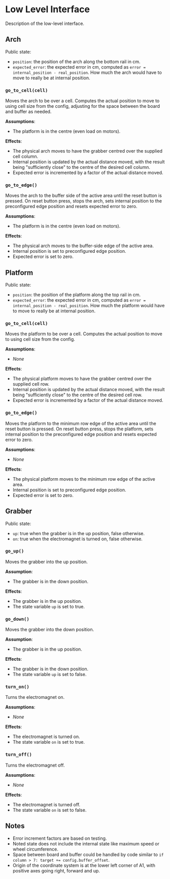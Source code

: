# Low Level Interface
Description of the low-level interface.

## Arch
Public state:

- `position`: the position of the arch along the bottom rail in cm.
- `expected_error`: the expected error in cm, computed as `error = internal_position - real_position`.
    How much the arch would have to move to really be at internal position.

### `go_to_cell(cell)`
Moves the arch to be over a cell.
Computes the actual position to move to using cell size from the config, adjusting for the space between the board and buffer as needed.

**Assumptions**:

- The platform is in the centre (even load on motors).

**Effects**:

- The physical arch moves to have the grabber centred over the supplied cell column.
- Internal position is updated by the actual distance moved, with the result being "sufficiently close" to the centre of the desired cell column.
- Expected error is incremented by a factor of the actual distance moved.

### `go_to_edge()`
Moves the arch to the buffer side of the active area until the reset button is pressed.
On reset button press, stops the arch, sets internal position to the preconfigured edge position and resets expected error to zero.

**Assumptions**:

- The platform is in the centre (even load on motors).

**Effects**:

- The physical arch moves to the buffer-side edge of the active area.
- Internal position is set to preconfigured edge position.
- Expected error is set to zero.

## Platform
Public state:

- `position`: the position of the platform along the top rail in cm.
- `expected_error`: the expected error in cm, computed as `error = internal_position - real_position`.
    How much the platform would have to move to really be at internal position.

### `go_to_cell(cell)`
Moves the platform to be over a cell.
Computes the actual position to move to using cell size from the config.

**Assumptions**:

- *None*

**Effects**:

- The physical platform moves to have the grabber centred over the supplied cell row.
- Internal position is updated by the actual distance moved, with the result being "sufficiently close" to the centre of the desired cell row.
- Expected error is incremented by a factor of the actual distance moved.

### `go_to_edge()`
Moves the platform to the minimum row edge of the active area until the reset button is pressed.
On reset button press, stops the platform, sets internal position to the preconfigured edge position and resets expected error to zero.

**Assumptions**:

- *None*

**Effects**:

- The physical platform moves to the minimum row edge of the active area.
- Internal position is set to preconfigured edge position.
- Expected error is set to zero.

## Grabber
Public state:

- `up`: true when the grabber is in the up position, false otherwise.
- `on`: true when the electromagnet is turned on, false otherwise.

### `go_up()`
Moves the grabber into the up position.

**Assumption**:

- The grabber is in the down position.

**Effects**:

- The grabber is in the up position.
- The state variable `up` is set to true.

### `go_down()`
Moves the grabber into the down position.

**Assumption**:

- The grabber is in the up position.

**Effects**:

- The grabber is in the down position.
- The state variable `up` is set to false.

### `turn_on()`
Turns the electromagnet on.

**Assumptions**:

- *None*

**Effects**:

- The electromagnet is turned on.
- The state variable `on` is set to true.

### `turn_off()`
Turns the electromagnet off.

**Assumptions**:

- *None*

**Effects**:

- The electromagnet is turned off.
- The state variable `on` is set to false.

## Notes
- Error increment factors are based on testing.
- Noted state does not include the internal state like maximum speed or wheel circumference.
- Space between board and buffer could be handled by code similar to `if column > 7: target += config.buffer_offset`.
- Origin of the coordinate system is at the lower left corner of A1, with positive axes going right, forward and up.
